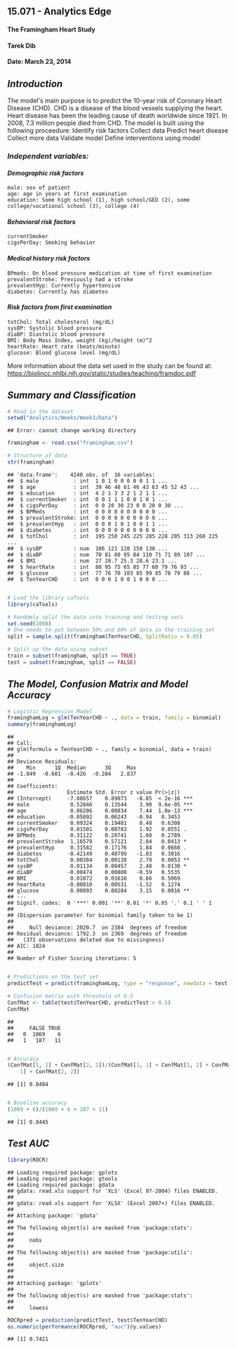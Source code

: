 15.071 - Analytics Edge
------------------------------------------------------------------
#### The Framingham Heart Study
#### Tarek Dib
#### Date: March 23, 2014

## *Introduction*
The model's main purpose is to predict the 10-year risk of Coronary Heart Disease (CHD). CHD is a disease of the blood vessels supplying the heart. Heart disease has been the leading cause of death worldwide since 1921. In 2008, 7.3 million people died from CHD. The model is built using the following proceedure:
    Identify risk factors
    Collect data
    Predict heart disease
    Collect more data
    Validate model
    Define interventions using model 

### *Independent variables:*
#### *Demographic risk factors*
    male: sex of patient
    age: age in years at first examination
    education: Some high school (1), high school/GED (2), some college/vocational school (3), college (4)
#### *Behavioral risk factors*
    currentSmoker
    cigsPerDay: Smoking behavior 
#### *Medical history risk factors*
    BPmeds: On blood pressure medication at time of first examination
    prevalentStroke: Previously had a stroke
    prevalentHyp: Currently hypertensive
    diabetes: Currently has diabetes 
#### *Risk factors from first examination*
    totChol: Total cholesterol (mg/dL)
    sysBP: Systolic blood pressure
    diaBP: Diastolic blood pressure
    BMI: Body Mass Index, weight (kg)/height (m)^2
    heartRate: Heart rate (beats/minute)
    glucose: Blood glucose level (mg/dL)
More information about the data set used in the study can be found at: https://biolincc.nhlbi.nih.gov/static/studies/teaching/framdoc.pdf
## *Summary and Classification*

```r
# Read in the dataset
setwd("Analytics/Weeks/Week3/Data")
```

```
## Error: cannot change working directory
```

```r
framingham <- read.csv("framingham.csv")

# Structure of data
str(framingham)
```

```
## 'data.frame':	4240 obs. of  16 variables:
##  $ male           : int  1 0 1 0 0 0 0 0 1 1 ...
##  $ age            : int  39 46 48 61 46 43 63 45 52 43 ...
##  $ education      : int  4 2 1 3 3 2 1 2 1 1 ...
##  $ currentSmoker  : int  0 0 1 1 1 0 0 1 0 1 ...
##  $ cigsPerDay     : int  0 0 20 30 23 0 0 20 0 30 ...
##  $ BPMeds         : int  0 0 0 0 0 0 0 0 0 0 ...
##  $ prevalentStroke: int  0 0 0 0 0 0 0 0 0 0 ...
##  $ prevalentHyp   : int  0 0 0 1 0 1 0 0 1 1 ...
##  $ diabetes       : int  0 0 0 0 0 0 0 0 0 0 ...
##  $ totChol        : int  195 250 245 225 285 228 205 313 260 225 ...
##  $ sysBP          : num  106 121 128 150 130 ...
##  $ diaBP          : num  70 81 80 95 84 110 71 71 89 107 ...
##  $ BMI            : num  27 28.7 25.3 28.6 23.1 ...
##  $ heartRate      : int  80 95 75 65 85 77 60 79 76 93 ...
##  $ glucose        : int  77 76 70 103 85 99 85 78 79 88 ...
##  $ TenYearCHD     : int  0 0 0 1 0 0 1 0 0 0 ...
```

```r

# Load the library caTools
library(caTools)

# Randomly split the data into training and testing sets
set.seed(1000)
# One needs to put between 50% and 80% of data in the training set
split = sample.split(framingham$TenYearCHD, SplitRatio = 0.65)

# Split up the data using subset
train = subset(framingham, split == TRUE)
test = subset(framingham, split == FALSE)
```


## *The Model, Confusion Matrix and Model Accuracy*

```r
# Logistic Regression Model
framinghamLog = glm(TenYearCHD ~ ., data = train, family = binomial)
summary(framinghamLog)
```

```
## 
## Call:
## glm(formula = TenYearCHD ~ ., family = binomial, data = train)
## 
## Deviance Residuals: 
##    Min      1Q  Median      3Q     Max  
## -1.849  -0.601  -0.426  -0.284   2.837  
## 
## Coefficients:
##                 Estimate Std. Error z value Pr(>|z|)    
## (Intercept)     -7.88657    0.89073   -8.85  < 2e-16 ***
## male             0.52846    0.13544    3.90  9.6e-05 ***
## age              0.06206    0.00834    7.44  1.0e-13 ***
## education       -0.05892    0.06243   -0.94   0.3453    
## currentSmoker    0.09324    0.19401    0.48   0.6308    
## cigsPerDay       0.01501    0.00783    1.92   0.0551 .  
## BPMeds           0.31122    0.28741    1.08   0.2789    
## prevalentStroke  1.16579    0.57121    2.04   0.0413 *  
## prevalentHyp     0.31582    0.17176    1.84   0.0660 .  
## diabetes        -0.42149    0.40799   -1.03   0.3016    
## totChol          0.00384    0.00138    2.79   0.0053 ** 
## sysBP            0.01134    0.00457    2.48   0.0130 *  
## diaBP           -0.00474    0.00800   -0.59   0.5535    
## BMI              0.01072    0.01616    0.66   0.5069    
## heartRate       -0.00810    0.00531   -1.52   0.1274    
## glucose          0.00893    0.00284    3.15   0.0016 ** 
## ---
## Signif. codes:  0 '***' 0.001 '**' 0.01 '*' 0.05 '.' 0.1 ' ' 1 
## 
## (Dispersion parameter for binomial family taken to be 1)
## 
##     Null deviance: 2020.7  on 2384  degrees of freedom
## Residual deviance: 1792.3  on 2369  degrees of freedom
##   (371 observations deleted due to missingness)
## AIC: 1824
## 
## Number of Fisher Scoring iterations: 5
```

```r

# Predictions on the test set
predictTest = predict(framinghamLog, type = "response", newdata = test)

# Confusion matrix with threshold of 0.5
ConfMat <- table(test$TenYearCHD, predictTest > 0.5)
ConfMat
```

```
##    
##     FALSE TRUE
##   0  1069    6
##   1   187   11
```

```r

# Accuracy
(ConfMat[1, 1] + ConfMat[2, 2])/(ConfMat[1, 1] + ConfMat[1, 2] + ConfMat[2, 
    1] + ConfMat[2, 2])
```

```
## [1] 0.8484
```

```r

# Baseline accuracy
(1069 + 6)/(1069 + 6 + 187 + 11)
```

```
## [1] 0.8445
```


## *Test AUC*

```r
library(ROCR)
```

```
## Loading required package: gplots
## Loading required package: gtools
## Loading required package: gdata
## gdata: read.xls support for 'XLS' (Excel 97-2004) files ENABLED.
## 
## gdata: read.xls support for 'XLSX' (Excel 2007+) files ENABLED.
## 
## Attaching package: 'gdata'
## 
## The following object(s) are masked from 'package:stats':
## 
##     nobs
## 
## The following object(s) are masked from 'package:utils':
## 
##     object.size
## 
## 
## Attaching package: 'gplots'
## 
## The following object(s) are masked from 'package:stats':
## 
##     lowess
```

```r
ROCRpred = prediction(predictTest, test$TenYearCHD)
as.numeric(performance(ROCRpred, "auc")@y.values)
```

```
## [1] 0.7421
```

